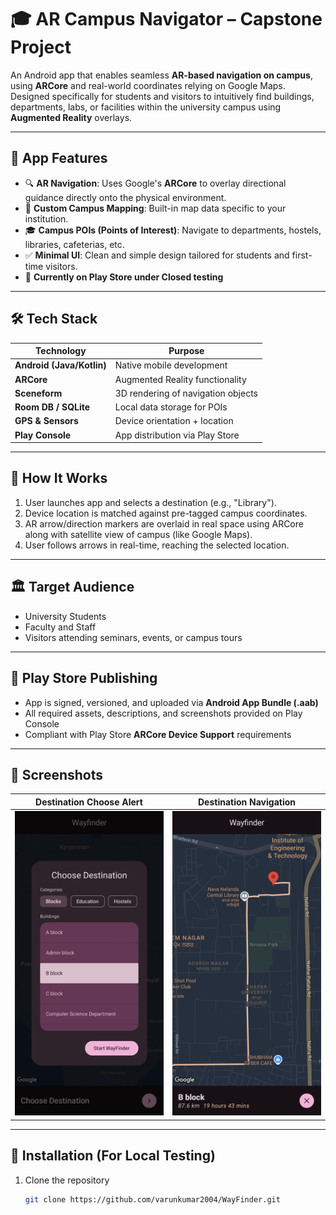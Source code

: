 # 🎓 AR Campus Navigator – Capstone Project

An Android app that enables seamless **AR-based navigation on campus**, using **ARCore** and real-world coordinates relying on Google Maps. Designed specifically for students and visitors to intuitively find buildings, departments, labs, or facilities within the university campus using **Augmented Reality** overlays.

---

## 📱 App Features

- 🔍 **AR Navigation**: Uses Google's **ARCore** to overlay directional guidance directly onto the physical environment.
- 🧭 **Custom Campus Mapping**: Built-in map data specific to your institution.
- 🎓 **Campus POIs (Points of Interest)**: Navigate to departments, hostels, libraries, cafeterias, etc.
- ✅ **Minimal UI**: Clean and simple design tailored for students and first-time visitors.
- 🚀 **Currently on Play Store under Closed testing**

---

## 🛠️ Tech Stack

| Technology | Purpose |
|-----------|---------|
| **Android (Java/Kotlin)** | Native mobile development |
| **ARCore** | Augmented Reality functionality |
| **Sceneform** | 3D rendering of navigation objects |
| **Room DB / SQLite** | Local data storage for POIs |
| **GPS & Sensors** | Device orientation + location |
| **Play Console** | App distribution via Play Store |

---

## 🧪 How It Works

1. User launches app and selects a destination (e.g., "Library").
2. Device location is matched against pre-tagged campus coordinates.
3. AR arrow/direction markers are overlaid in real space using ARCore along with satellite view of campus (like Google Maps).
4. User follows arrows in real-time, reaching the selected location.

---

## 🏛️ Target Audience

- University Students
- Faculty and Staff
- Visitors attending seminars, events, or campus tours

---

## 🧾 Play Store Publishing
- App is signed, versioned, and uploaded via **Android App Bundle (.aab)**
- All required assets, descriptions, and screenshots provided on Play Console
- Compliant with Play Store **ARCore Device Support** requirements

---

## 📸 Screenshots

| Destination Choose Alert                          | Destination Navigation                           |
|---------------------------------------------------|--------------------------------------------------|
| <img src="assets/screenshot_1.jpg" width="250"/>  | <img src="assets/screenshot_2.jpg" width="250"/> |

---

## 📌 Installation (For Local Testing)

1. Clone the repository  
   ```bash
   git clone https://github.com/varunkumar2004/WayFinder.git
